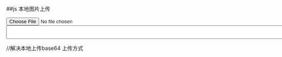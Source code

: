 ##js 本地图片上传
 <!DOCTYPE html>
<html>
    <head>
        <meta charset="UTF-8">
        <title></title>
    </head>
    <body>
        <input accept="image/*" name="upimage" id="upload_file" type="file">
        <textarea id="base64_output" name="Word" style=" width:820px"></textarea>
        <script type="text/javascript">
            document.getElementById("upload_file").onchange = function () {
                gen_base64();
            };
            function $_(id) {
                    return document.getElementById(id);
            }
            function gen_base64() {
                var file = $_('upload_file').files[0];
                r = new FileReader();  //本地预览
                r.onload = function(){
                    $_('base64_output').value = r.result;
                }
                r.readAsDataURL(file);    //Base64
            }
        </script>
    </body>
</html>

//解决本地上传base64 上传方式